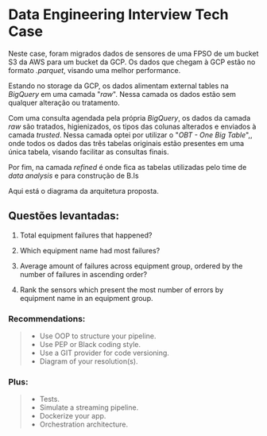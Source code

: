 # Data Engineering Interview Tech Case
Neste case, foram migrados dados de sensores de uma FPSO de um bucket S3 da AWS para um bucket da GCP. Os dados que chegam à GCP estão no formato *.parquet*, visando uma melhor performance.

Estando no storage da GCP, os dados alimentam external tables na *BigQuery* em uma camada "*raw*". Nessa camada os dados estão sem qualquer alteração ou tratamento.

Com uma consulta agendada pela própria *BigQuery*, os dados da camada *raw* são tratados, higienizados, os tipos das colunas alterados e enviados à camada *trusted*. Nessa camada optei por utilizar o "*OBT - One Big Table*",, onde todos os dados das três tabelas originais estão presentes em uma única tabela, visando facilitar as consultas finais.

Por fim, na camada *refined* é onde fica as tabelas utilizadas pelo time de *data analysis* e para construção de B.Is

Aqui está o diagrama da arquitetura proposta.

## Questões levantadas:
 
1. Total equipment failures that happened?

2. Which equipment name had most failures?

3. Average amount of failures across equipment group, ordered by the number of failures in ascending order?

4.  Rank the sensors which present the most number of errors by equipment name in an equipment group.

### Recommendations: 

>- Use OOP to structure your pipeline.
>- Use PEP or Black coding style.
>- Use a GIT provider for code versioning.
>- Diagram of your resolution(s).

### Plus:

>- Tests.
>- Simulate a streaming pipeline.
>- Dockerize your app.
>- Orchestration architecture.
